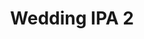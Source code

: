 ---
title: Wedding IPA 2
bjcp_cat: Double IPA (22 A)
brew_date: May 13, 2022
type: homebrew_recipe
short_description: 
page_url: /recipes/Wedding_IPA_2.html
---
